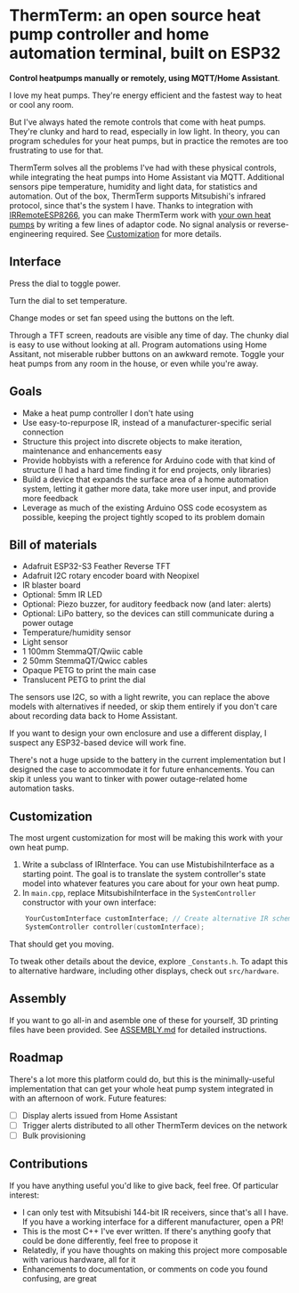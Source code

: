 # ThermTerm: an open source heat pump controller and home automation terminal, built on ESP32

**Control heatpumps manually or remotely, using MQTT/Home Assistant**.

I love my heat pumps. They're energy efficient and the fastest way to heat or cool any room.

But I've always hated the remote controls that come with heat pumps. They're clunky and hard to read, especially in low light. In theory, you can program schedules for your heat pumps, but in practice the remotes are too frustrating to use for that.

ThermTerm solves all the problems I've had with these physical controls, while integrating the heat pumps into Home Assistant via MQTT. Additional sensors pipe temperature, humidity and light data, for statistics and automation. Out of the box, ThermTerm supports Mitsubishi's infrared protocol, since that's the system I have. Thanks to integration with [IRRemoteESP8266](https://github.com/crankyoldgit/IRremoteESP8266), you can make ThermTerm work with [your own heat pumps](https://github.com/crankyoldgit/IRremoteESP8266/blob/master/SupportedProtocols.md) by writing a few lines of adaptor code. No signal analysis or reverse-engineering required. See [Customization](#customization) for more details.

## Interface

Press the dial to toggle power.

Turn the dial to set temperature.

Change modes or set fan speed using the buttons on the left.

Through a TFT screen, readouts are visible any time of day. The chunky dial is easy to use without looking at all. Program automations using Home Assitant, not miserable rubber buttons on an awkward remote. Toggle your heat pumps from any room in the house, or even while you're away.

## Goals

- Make a heat pump controller I don't hate using
- Use easy-to-repurpose IR, instead of a manufacturer-specific serial connection
- Structure this project into discrete objects to make iteration, maintenance and enhancements easy
- Provide hobbyists with a reference for Arduino code with that kind of structure (I had a hard time finding it for end projects, only libraries)
- Build a device that expands the surface area of a home automation system, letting it gather more data, take more user input, and provide more feedback
- Leverage as much of the existing Arduino OSS code ecosystem as possible, keeping the project tightly scoped to its problem domain

## Bill of materials

- Adafruit ESP32-S3 Feather Reverse TFT
- Adafruit I2C rotary encoder board with Neopixel
- IR blaster board
- Optional: 5mm IR LED
- Optional: Piezo buzzer, for auditory feedback now (and later: alerts)
- Optional: LiPo battery, so the devices can still communicate during a power outage
- Temperature/humidity sensor
- Light sensor
- 1 100mm StemmaQT/Qwiic cable
- 2 50mm StemmaQT/Qwicc cables
- Opaque PETG to print the main case
- Translucent PETG to print the dial

The sensors use I2C, so with a light rewrite, you can replace the above models with alternatives if needed, or skip them entirely if you don't care about recording data back to Home Assistant.

If you want to design your own enclosure and use a different display, I suspect any ESP32-based device will work fine.

There's not a huge upside to the battery in the current implementation but I designed the case to accommodate it for future enhancements. You can skip it unless you want to tinker with power outage-related home automation tasks.

## Customization

The most urgent customization for most will be making this work with your own heat pump.

1. Write a subclass of IRInterface. You can use MistubishiInterface as a starting point. The goal is to translate the system controller's state model into whatever features you care about for your own heat pump.
2. In `main.cpp`, replace MitsubishiInterface in the `SystemController` constructor with your own interface:

```C++
    YourCustomInterface customInterface; // Create alternative IR schemes by sublassing IRInterface
    SystemController controller(customInterface);
```

That should get you moving.

To tweak other details about the device, explore `_Constants.h`. To adapt this to alternative hardware, including other displays, check out `src/hardware`.

## Assembly

If you want to go all-in and asemble one of these for yourself, 3D printing files have been provided. See [ASSEMBLY.md](ASSEMBLY.md) for detailed instructions.

## Roadmap

There's a lot more this platform could do, but this is the minimally-useful implementation that can get your whole heat pump system integrated in with an afternoon of work. Future features:

- [ ] Display alerts issued from Home Assistant
- [ ] Trigger alerts distributed to all other ThermTerm devices on the network
- [ ] Bulk provisioning

## Contributions

If you have anything useful you'd like to give back, feel free. Of particular interest:

- I can only test with Mitsubishi 144-bit IR receivers, since that's all I have. If you have a working interface for a different manufacturer, open a PR!
- This is the most C++ I've ever written. If there's anything goofy that could be done differently, feel free to propose it
- Relatedly, if you have thoughts on making this project more composable with various hardware, all for it
- Enhancements to documentation, or comments on code you found confusing, are great